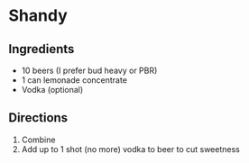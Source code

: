 Shandy
======

Ingredients
-----------

- 10 beers (I prefer bud heavy or PBR)
- 1 can lemonade concentrate
- Vodka (optional)

Directions
----------

1. Combine
2. Add up to 1 shot (no more) vodka to beer to cut sweetness
